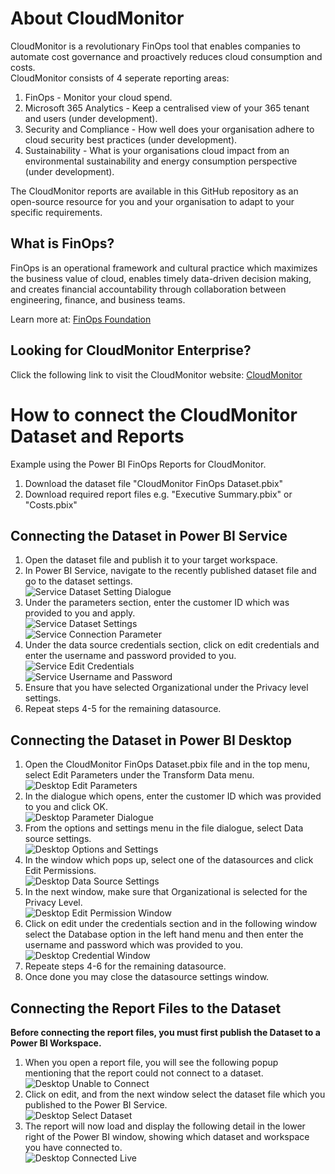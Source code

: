 
# About CloudMonitor 
CloudMonitor is a revolutionary FinOps tool that enables companies to automate cost governance and proactively reduces cloud consumption and costs.  
CloudMonitor consists of 4 seperate reporting areas:
1. FinOps - Monitor your cloud spend.
2. Microsoft 365 Analytics - Keep a centralised view of your 365 tenant and users (under development).
3. Security and Compliance - How well does your organisation adhere to cloud security best practices (under development).
4. Sustainability - What is your organisations cloud impact from an environmental sustainability and energy consumption perspective (under development).


The CloudMonitor reports are available in this GitHub repository as an open-source resource for you and your organisation to adapt to your specific requirements.
## What is FinOps?
FinOps is an operational framework and cultural practice which maximizes the business value of cloud, enables timely data-driven decision making, and creates financial accountability through collaboration between engineering, finance, and business teams.  

Learn more at: [FinOps Foundation](https://www.finops.org)

## Looking for CloudMonitor Enterprise?
Click the following link to visit the CloudMonitor website: [CloudMonitor](https://cloudmonitor.ai)


# How to connect the CloudMonitor Dataset and Reports
Example using the Power BI FinOps Reports for CloudMonitor.

1. Download the dataset file "CloudMonitor FinOps Dataset.pbix"  
2. Download required report files e.g. "Executive Summary.pbix" or "Costs.pbix"  

## Connecting the Dataset in Power BI Service

1. Open the dataset file and publish it to your target workspace.  
2. In Power BI Service, navigate to the recently published dataset file and go to the dataset settings.  
![Service Dataset Setting Dialogue](https://github.com/CloudMonitorFinOps/reporting/assets/104886947/66714eab-ca2b-46f8-942b-dff045cdac29)  
3. Under the parameters section, enter the customer ID which was provided to you and apply.  
![Service Dataset Settings](https://github.com/CloudMonitorFinOps/reporting/assets/104886947/3e42e599-83c0-4aa2-96c8-5890fd22bd3c)  
![Service Connection Parameter](https://github.com/CloudMonitorFinOps/reporting/assets/104886947/540dac8a-9e34-4732-bc3d-5d2609bb464f)  
4. Under the data source credentials section, click on edit credentials and enter the username and password provided to you.  
![Service Edit Credentials](https://github.com/CloudMonitorFinOps/reporting/assets/104886947/44f3a5db-0e9c-46e6-8167-de24fd1c4dde)  
![Service Username and Password](https://github.com/CloudMonitorFinOps/reporting/assets/104886947/f55ff0a4-aa18-433b-a1b5-a0fc21dad61a)  
5. Ensure that you have selected Organizational under the Privacy level settings.  
6. Repeat steps 4-5 for the remaining datasource.  

## Connecting the Dataset in Power BI Desktop

1. Open the CloudMonitor FinOps Dataset.pbix file and in the top menu, select Edit Parameters under the Transform Data menu.  
![Desktop Edit Parameters](https://github.com/CloudMonitorFinOps/reporting/assets/104886947/ceb36276-466f-44fb-b318-ce8ac7838883)  
2. In the dialogue which opens, enter the customer ID which was provided to you and click OK.  
![Desktop Parameter Dialogue](https://github.com/CloudMonitorFinOps/reporting/assets/104886947/2de7b61c-ab79-4fb2-b110-134695f1d173)  
3. From the options and settings menu in the file dialogue, select Data source settings.  
![Desktop Options and Settings](https://github.com/CloudMonitorFinOps/reporting/assets/104886947/898b5cdc-f28a-4707-accf-acc360e67dba)  
4. In the window which pops up, select one of the datasources and click Edit Permissions.  
![Desktop Data Source Settings](https://github.com/CloudMonitorFinOps/reporting/assets/104886947/ce04ccf7-9ad8-4a04-bff8-567bb97ed5c0)  
5. In the next window, make sure that Organizational is selected for the Privacy Level.  
![Desktop Edit Permission Window](https://github.com/CloudMonitorFinOps/reporting/assets/104886947/876f970a-21d8-429e-baa2-5131d6e559a5)  
6. Click on edit under the credentials section and in the following window select the Database option in the left hand menu and then enter the username and password which was provided to you.  
![Desktop Credential Window](https://github.com/CloudMonitorFinOps/reporting/assets/104886947/49700650-7bf8-48ee-8711-657f29b1be77)  
7. Repeate steps 4-6 for the remaining datasource.  
8. Once done you may close the datasource settings window.  

## Connecting the Report Files to the Dataset
**Before connecting the report files, you must first publish the Dataset to a Power BI Workspace.**

1. When you open a report file, you will see the following popup mentioning that the report could not connect to a dataset.  
![Desktop Unable to Connect](https://github.com/CloudMonitorFinOps/reporting/assets/104886947/0ee0c013-5556-49a9-9306-21120cd05e8f)  
2. Click on edit, and from the next window select the dataset file which you published to the Power BI Service.  
![Desktop Select Dataset](https://github.com/CloudMonitorFinOps/reporting/assets/104886947/78f2a81a-fc33-433d-a5a5-52cd6705da0f)  
3. The report will now load and display the following detail in the lower right of the Power BI window, showing which dataset and workspace you have connected to.    
![Desktop Connected Live](https://github.com/CloudMonitorFinOps/reporting/assets/104886947/ff010ed7-c2c3-484e-82c0-a5bc715ce4c7)  
